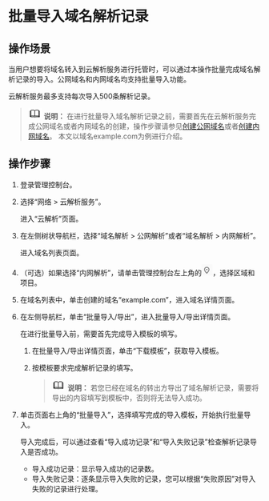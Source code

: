# 批量导入域名解析记录<a name="dns_usermanual_0037"></a>

## 操作场景<a name="section1140885813467"></a>

当用户想要将域名转入到云解析服务进行托管时，可以通过本操作批量完成域名解析记录的导入。公网域名和内网域名均支持批量导入功能。

云解析服务最多支持每次导入500条解析记录。

>![](public_sys-resources/icon-note.gif) **说明：** 
>在进行批量导入域名解析记录之前，需要首先在云解析服务完成公网域名或者内网域名的创建，操作步骤请参见[创建公网域名](创建公网域名.md)或者[创建内网域名](创建内网域名.md)。
>本文以域名example.com为例进行介绍。

## 操作步骤<a name="section5370171114710"></a>

1.  登录管理控制台。
2.  选择“网络 \> 云解析服务”。

    进入“云解析”页面。

3.  在左侧树状导航栏，选择“域名解析 \> 公网解析”或者“域名解析 \> 内网解析”。

    进入域名列表页面。


1.  （可选）如果选择“内网解析”，请单击管理控制台左上角的![](figures/icon-region.png)，选择区域和项目。
2.  在域名列表中，单击创建的域名“example.com”，进入域名详情页面。
3.  在左侧导航栏，单击“批量导入/导出”，进入批量导入/导出详情页面。

    在进行批量导入前，需要首先完成导入模板的填写。

    1.  在批量导入/导出详情页面，单击“下载模板”，获取导入模板。
    2.  按模板要求完成解析记录的填写。

        >![](public_sys-resources/icon-note.gif) **说明：** 
        >若您已经在域名的转出方导出了域名解析记录，需要将导出的内容填写到模板中，否则将无法导入成功。


4.  单击页面右上角的“批量导入”，选择填写完成的导入模板，开始执行批量导入。

    导入完成后，可以通过查看“导入成功记录”和“导入失败记录”检查解析记录导入是否成功。

    -   导入成功记录：显示导入成功的记录数。
    -   导入失败记录：逐条显示导入失败的记录，您可以根据“失败原因”对导入失败的记录进行处理。


